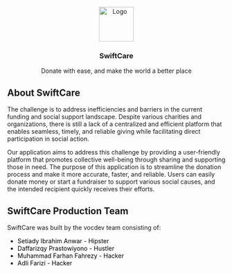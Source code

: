 <!-- SwiftCare LOGO -->
<br />
<div align="center">
  <a href="https://github.com/setiadyanwar/SwiftCare">
    <img src="https://firebasestorage.googleapis.com/v0/b/swiftcare-86318.appspot.com/o/assets%2FSwiftCare.svg?alt=media&token=8d36a8cd-adab-447e-9def-cac448bd2363" alt="Logo" width="80" height="80">
  </a>

  <h3 align="center">SwiftCare</h3>

  <p align="center">
    Donate with ease, and make the world a better place
    <br />
  </p>
</div>

<!-- ABOUT SwiftCare-->
## About SwiftCare
The challenge is to address inefficiencies and barriers in the current funding and social support landscape. Despite various charities and organizations, there is still a lack of a centralized and efficient platform that enables seamless, timely, and reliable giving while facilitating direct participation in social action.

Our application aims to address this challenge by providing a user-friendly platform that promotes collective well-being through sharing and supporting those in need. The purpose of this application is to streamline the donation process and make it more accurate, faster, and reliable. Users can easily donate money or start a fundraiser to support various social causes, and the intended recipient quickly receives their efforts.

<!-- ABOUT Team-->
## SwiftCare Production Team
SwiftCare was built by the vocdev team consisting of:
* <a href="https://github.com/setiadyanwar" style="color: black; text-decoration: none;">Setiady Ibrahim Anwar - Hipster</a>
* <a href="https://github.com/daffariz316" style="color: black; text-decoration: none;">Daffarizqy Prastowiyono - Hustler</a>
* <a href="https://github.com/farhanfahrezyy" style="color: black; text-decoration: none;">Muhammad Farhan Fahrezy - Hacker</a>
* <a href="https://github.com/FrzAdli" style="color: black; text-decoration: none;">Adli Farizi - Hacker</a>
